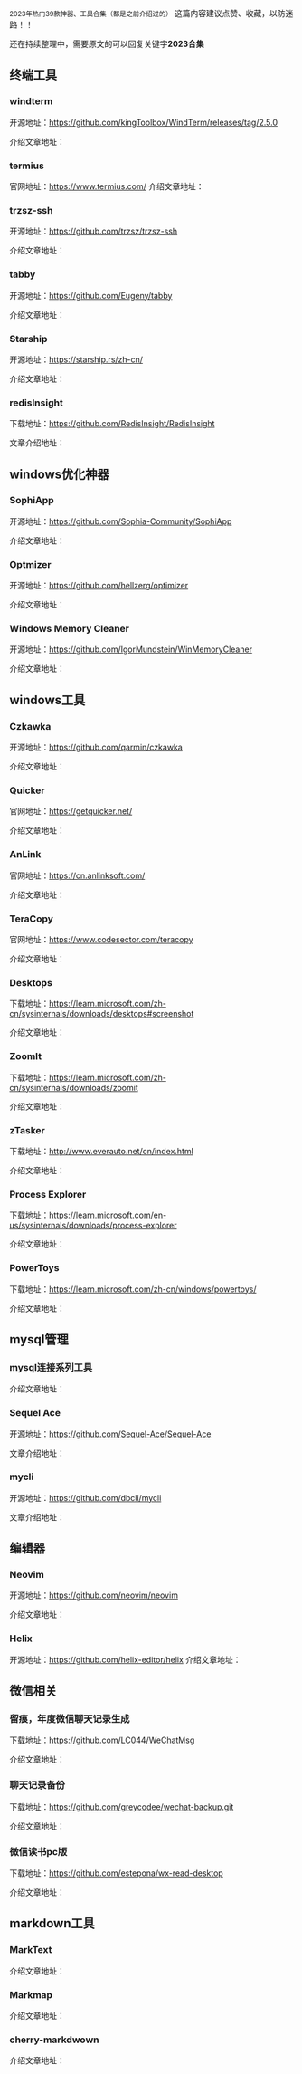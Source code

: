 
<small>2023年热门39款神器、工具合集（都是之前介绍过的）</small>
这篇内容建议点赞、收藏，以防迷路！！

还在持续整理中，需要原文的可以回复关键字**2023合集**

## 终端工具

### windterm 
开源地址：https://github.com/kingToolbox/WindTerm/releases/tag/2.5.0

介绍文章地址：

### termius
官网地址：https://www.termius.com/
介绍文章地址：

### trzsz-ssh
开源地址：https://github.com/trzsz/trzsz-ssh

介绍文章地址：

### tabby
开源地址：https://github.com/Eugeny/tabby

介绍文章地址：

### Starship
开源地址：https://starship.rs/zh-cn/

介绍文章地址：

### redislnsight
下载地址：https://github.com/RedisInsight/RedisInsight

文章介绍地址：

## windows优化神器

### SophiApp
开源地址：https://github.com/Sophia-Community/SophiApp

介绍文章地址：

### Optmizer

开源地址：https://github.com/hellzerg/optimizer

介绍文章地址：

### Windows Memory Cleaner

开源地址：https://github.com/IgorMundstein/WinMemoryCleaner

介绍文章地址：


## windows工具

### Czkawka

开源地址：https://github.com/qarmin/czkawka

介绍文章地址：

### Quicker

官网地址：https://getquicker.net/

介绍文章地址：

### AnLink

官网地址：https://cn.anlinksoft.com/

介绍文章地址：

### TeraCopy

官网地址：https://www.codesector.com/teracopy

介绍文章地址：

### Desktops 

下载地址：https://learn.microsoft.com/zh-cn/sysinternals/downloads/desktops#screenshot

介绍文章地址：

### ZoomIt

下载地址：https://learn.microsoft.com/zh-cn/sysinternals/downloads/zoomit

介绍文章地址：

### zTasker

下载地址：http://www.everauto.net/cn/index.html

介绍文章地址：

### Process Explorer 

下载地址：https://learn.microsoft.com/en-us/sysinternals/downloads/process-explorer

介绍文章地址：

### PowerToys

下载地址：https://learn.microsoft.com/zh-cn/windows/powertoys/

介绍文章地址：

## mysql管理

### mysql连接系列工具

介绍文章地址：

### Sequel Ace

开源地址：https://github.com/Sequel-Ace/Sequel-Ace

文章介绍地址：

### mycli

开源地址：https://github.com/dbcli/mycli

文章介绍地址：

## 编辑器

### Neovim
开源地址：https://github.com/neovim/neovim

介绍文章地址：

### Helix
开源地址：https://github.com/helix-editor/helix
介绍文章地址：


## 微信相关

### 留痕，年度微信聊天记录生成

下载地址：https://github.com/LC044/WeChatMsg

介绍文章地址：

### 聊天记录备份

下载地址：https://github.com/greycodee/wechat-backup.git

介绍文章地址：

### 微信读书pc版

下载地址：https://github.com/estepona/wx-read-desktop

介绍文章地址：

## markdown工具

### MarkText
介绍文章地址：

### Markmap

介绍文章地址：


### cherry-markdwown

介绍文章地址：





